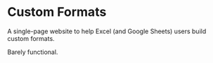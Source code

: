 # Custom Formats

A single-page website to help Excel (and Google Sheets) users build custom formats.

Barely functional.
